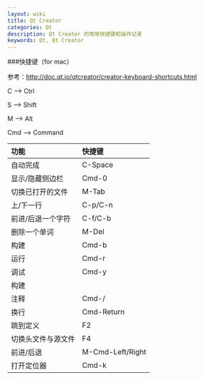 ```yaml
---
layout: wiki
title: Qt Creator
categories: Qt
description: Qt Creator 的常用快捷键和操作记录
keywords: Qt, Qt Creator
---
```


###快捷键（for mac）

参考：<http://doc.qt.io/qtcreator/creator-keyboard-shortcuts.html>

C --> Ctrl

S --> Shift

M --> Alt

Cmd --> Command

|功能|快捷键|
|:---|:---|
|自动完成|C-Space|
|显示/隐藏侧边栏|Cmd-0|
|切换已打开的文件|M-Tab|
|上/下一行|C-p/C-n|
|前进/后退一个字符|C-f/C-b|
|删除一个单词|M-Del|
|构建|Cmd-b|
|运行|Cmd-r|
|调试|Cmd-y|
|构建
|注释|Cmd-/|
|换行|Cmd-Return|
|跳到定义|F2|
|切换头文件与源文件|F4|
|前进/后退|M-Cmd-Left/Right|
|打开定位器|Cmd-k|
